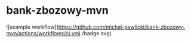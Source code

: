 # bank-zbozowy-mvn
![example workflow](https://github.com/michal-pawlicki/bank-zbozowy-mvn/actions/workflows/ci.yml
/badge.svg)
